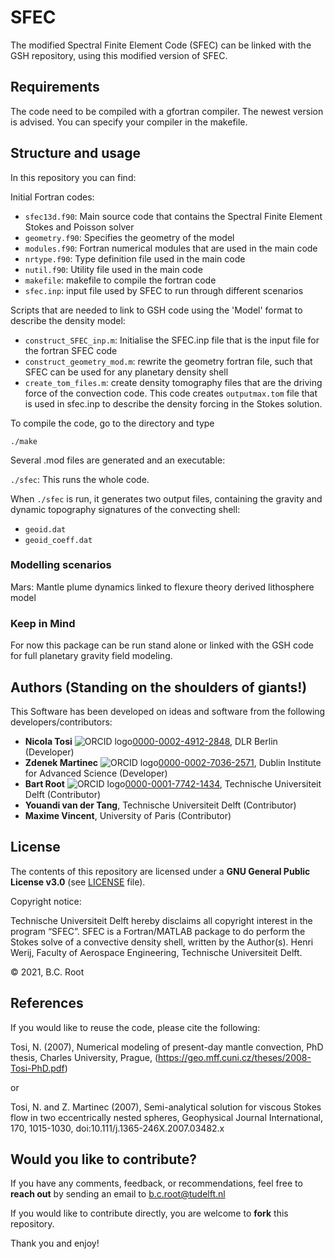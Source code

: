 # SFEC

The modified Spectral Finite Element Code (SFEC) can be linked with the GSH repository, using this modified version of SFEC.

## Requirements

The code need to be compiled with a gfortran compiler. The newest version is advised. You can specify your compiler in the makefile.

## Structure and usage

In this repository you can find:

Initial Fortran codes:
- `sfec13d.f90`: Main source code that contains the Spectral Finite Element Stokes and Poisson solver
- `geometry.f90`: Specifies the geometry of the model
- `modules.f90`: Fortran numerical modules that are used in the main code
- `nrtype.f90`: Type definition file used in the main code
- `nutil.f90`: Utility file used in the main code
- `makefile`: makefile to compile the fortran code
- `sfec.inp`: input file used by SFEC to run through different scenarios

Scripts that are needed to link to GSH code using the 'Model' format to describe the density model:

- `construct_SFEC_inp.m`: Initialise the SFEC.inp file that is the input file for the fortran SFEC code
- `construct_geometry_mod.m`: rewrite the geometry fortran file, such that SFEC can be used for any planetary density shell
- `create_tom_files.m`: create density tomography files that are the driving force of the convection code. This code creates `outputmax.tom` file that is used in sfec.inp to describe the density forcing in the Stokes solution.

To compile the code, go to the directory and type

`./make`

Several .mod files are generated and an executable:

`./sfec`: This runs the whole code.

When `./sfec` is run, it generates two output files, containing the gravity and dynamic topography signatures of the convecting shell:

- `geoid.dat`
- `geoid_coeff.dat`

### Modelling scenarios

Mars: Mantle plume dynamics linked to flexure theory derived lithosphere model 

### Keep in Mind

For now this package can be run stand alone or linked with the GSH code for full planetary gravity field modeling.

## Authors (Standing on the shoulders of giants!)

This Software has been developed on ideas and software from the following developers/contributors:

- **Nicola Tosi** ![ORCID logo](https://info.orcid.org/wp-content/uploads/2019/11/orcid_16x16.png)[0000-0002-4912-2848](https://orcid.org/0000-0002-4912-2848), DLR Berlin (Developer)
- **Zdenek Martinec** ![ORCID logo](https://info.orcid.org/wp-content/uploads/2019/11/orcid_16x16.png)[0000-0002-7036-2571](https://orcid.org/0000-0002-7036-2571), Dublin Institute for Advanced Science (Developer)
- **Bart Root** ![ORCID logo](https://info.orcid.org/wp-content/uploads/2019/11/orcid_16x16.png)[0000-0001-7742-1434](https://orcid.org/0000-0001-7742-1434), Technische Universiteit Delft (Contributor)
- **Youandi van der Tang**, Technische Universiteit Delft (Contributor)
- **Maxime Vincent**, University of Paris (Contributor)  

## License

The contents of this repository are licensed under a **GNU General Public License v3.0** (see [LICENSE](https://github.com/bartroot/GSH/blob/main/LICENSE.md) file).

Copyright notice:

Technische Universiteit Delft hereby disclaims all copyright interest in the program “SFEC”. SFEC is a Fortran/MATLAB package to do perform the Stokes solve of a convective density shell, written by the Author(s). 
Henri Werij, Faculty of Aerospace Engineering, Technische Universiteit Delft. 

© 2021, B.C. Root

## References

If you would like to reuse the code, please cite the following:

Tosi, N. (2007), Numerical modeling of present-day mantle convection, PhD thesis, Charles University, Prague, (https://geo.mff.cuni.cz/theses/2008-Tosi-PhD.pdf)

or

Tosi, N. and Z. Martinec (2007), Semi-analytical solution for viscous Stokes flow in two eccentrically nested spheres, Geophysical Journal International, 170, 1015-1030, doi:10.111/j.1365-246X.2007.03482.x

## Would you like to contribute?

If you have any comments, feedback, or recommendations, feel free to **reach out** by sending an email to b.c.root@tudelft.nl

If you would like to contribute directly, you are welcome to **fork** this repository.

Thank you and enjoy!

